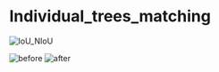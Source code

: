 # Individual_trees_matching

![IoU_NIoU](https://github.com/XUYIRS/Individual_trees_matching/assets/31101718/3e475afa-24c2-4fea-ad40-651937ad4771)

![before](https://github.com/XUYIRS/Individual_trees_matching/assets/31101718/3c0b665b-8d64-4193-bb07-38d7bc88a9f0)
![after](https://github.com/XUYIRS/Individual_trees_matching/assets/31101718/e2a52b7d-cfd6-43d8-a0af-c53e07df4fbc)
